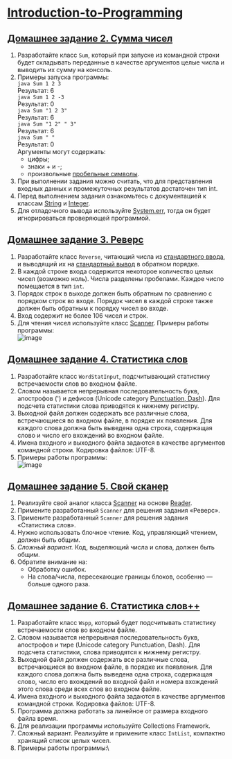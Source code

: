 # [Introduction-to-Programming](https://github.com/dandolya/Introduction-to-Programming)

## [Домашнее задание 2. Сумма чисел](https://github.com/dandolya/Introduction-to-Programming/blob/main/Sum.java)
1. Разработайте класс `Sum`, который при запуске из командной строки будет складывать переданные в качестве аргументов целые числа и выводить их сумму на консоль.
2. Примеры запуска программы:\
`java Sum 1 2 3`\
Результат: 6\
`java Sum 1 2 -3`\
Результат: 0\
`java Sum "1 2 3"`\
Результат: 6\
`java Sum "1 2" " 3"`\
Результат: 6\
`java Sum " "`\
Результат: 0\
Аргументы могут содержать:
   * цифры;
   * знаки + и -;
   * произвольные [пробельные символы](https://docs.oracle.com/en/java/javase/17/docs/api/java.base/java/lang/Character.html#isWhitespace(char)).
3. При выполнении задания можно считать, что для представления входных данных и промежуточных результатов достаточен тип int.
4. Перед выполнением задания ознакомьтесь с документацией к классам [String](https://docs.oracle.com/en/java/javase/17/docs/api/java.base/java/lang/String.html) и [Integer](https://docs.oracle.com/en/java/javase/17/docs/api/java.base/java/lang/Integer.html).
5. Для отладочного вывода используйте [System.err](https://docs.oracle.com/en/java/javase/17/docs/api/java.base/java/lang/System.html#err), тогда он будет игнорироваться проверяющей программой.

## [Домашнее задание 3. Реверс](https://github.com/dandolya/Introduction-to-Programming/blob/main/Reverse.java)
1. Разработайте класс `Reverse`, читающий числа из [стандартного ввода](https://docs.oracle.com/en/java/javase/17/docs/api/java.base/java/lang/System.html#in), и выводящий их на [стандартный вывод](https://docs.oracle.com/en/java/javase/17/docs/api/java.base/java/lang/System.html#out) в обратном порядке.
2. В каждой строке входа содержится некоторое количество целых чисел (возможно ноль). Числа разделены пробелами. Каждое число помещается в тип `int`.
3. Порядок строк в выходе должен быть обратным по сравнению с порядком строк во входе. Порядок чисел в каждой строке также должен быть обратным к порядку чисел во входе.
4. Вход содержит не более 106 чисел и строк.
5. Для чтения чисел используйте класс [Scanner](https://docs.oracle.com/en/java/javase/17/docs/api/java.base/java/util/Scanner.html).
Примеры работы программы:\
![image](https://github.com/dandolya/Introduction-to-Programming/assets/117770118/7587f1bf-e432-4ae5-b42a-ccaf6c90ca9d)

## [Домашнее задание 4. Статистика слов](https://github.com/dandolya/Introduction-to-Programming/blob/main/WordStatInput.java)
1. Разработайте класс `WordStatInput`, подсчитывающий статистику встречаемости слов во входном файле.
2. Словом называется непрерывная последовательность букв, апострофов (') и дефисов (Unicode category [Punctuation, Dash](https://docs.oracle.com/en/java/javase/17/docs/api/java.base/java/lang/Character.html#DASH_PUNCTUATION)). Для подсчета статистики слова приводятся к нижнему регистру.
3. Выходной файл должен содержать все различные слова, встречающиеся во входном файле, в порядке их появления. Для каждого слова должна быть выведена одна строка, содержащая слово и число его вхождений во входном файле.
4. Имена входного и выходного файла задаются в качестве аргументов командной строки. Кодировка файлов: UTF-8.
5. Примеры работы программы:\
![image](https://github.com/dandolya/Introduction-to-Programming/assets/117770118/9f5a257d-145c-4634-af3d-af746b0f9e52)

## [Домашнее задание 5. Свой сканер](https://github.com/dandolya/Introduction-to-Programming/blob/main/MyScanner.java)
1. Реализуйте свой аналог класса [Scanner](https://docs.oracle.com/en/java/javase/17/docs/api/java.base/java/util/Scanner.html) на основе [Reader](https://docs.oracle.com/en/java/javase/17/docs/api/java.base/java/io/Reader.html).
2. Примените разработанный `Scanner` для решения задания «Реверс».
3. Примените разработанный `Scanner` для решения задания «Статистика слов».
4. Нужно использовать блочное чтение. Код, управляющий чтением, должен быть общим.
5. *Сложный вариант.* Код, выделяющий числа и слова, должен быть общим.
6. Обратите внимание на:
    * Обработку ошибок.
    * На слова/числа, пересекающие границы блоков, особенно — больше одного раза.

## [Домашнее задание 6. Статистика слов++](https://github.com/dandolya/Introduction-to-Programming/blob/main/Wspp.java)
1. Разработайте класс `Wspp`, который будет подсчитывать статистику встречаемости слов во входном файле.
2. Словом называется непрерывная последовательность букв, апострофов и тире (Unicode category Punctuation, Dash). Для подсчета статистики, слова приводятся к нижнему регистру.
3. Выходной файл должен содержать все различные слова, встречающиеся во входном файле, в порядке их появления. Для каждого слова должна быть выведена одна строка, содержащая слово, число его вхождений во входной файл и номера вхождений этого слова среди всех слов во входном файле.
4. Имена входного и выходного файла задаются в качестве аргументов командной строки. Кодировка файлов: UTF-8.
5. Программа должна работать за линейное от размера входного файла время.
6. Для реализации программы используйте Collections Framework.
7. Сложный вариант. Реализуйте и примените класс `IntList`, компактно хранящий список целых чисел.
8. Примеры работы программы:\

